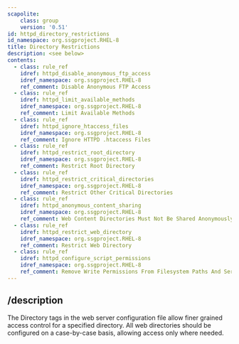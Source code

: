 ```yaml
---
scapolite:
    class: group
    version: '0.51'
id: httpd_directory_restrictions
id_namespace: org.ssgproject.RHEL-8
title: Directory Restrictions
description: <see below>
contents:
  - class: rule_ref
    idref: httpd_disable_anonymous_ftp_access
    idref_namespace: org.ssgproject.RHEL-8
    ref_comment: Disable Anonymous FTP Access
  - class: rule_ref
    idref: httpd_limit_available_methods
    idref_namespace: org.ssgproject.RHEL-8
    ref_comment: Limit Available Methods
  - class: rule_ref
    idref: httpd_ignore_htaccess_files
    idref_namespace: org.ssgproject.RHEL-8
    ref_comment: Ignore HTTPD .htaccess Files
  - class: rule_ref
    idref: httpd_restrict_root_directory
    idref_namespace: org.ssgproject.RHEL-8
    ref_comment: Restrict Root Directory
  - class: rule_ref
    idref: httpd_restrict_critical_directories
    idref_namespace: org.ssgproject.RHEL-8
    ref_comment: Restrict Other Critical Directories
  - class: rule_ref
    idref: httpd_anonymous_content_sharing
    idref_namespace: org.ssgproject.RHEL-8
    ref_comment: Web Content Directories Must Not Be Shared Anonymously
  - class: rule_ref
    idref: httpd_restrict_web_directory
    idref_namespace: org.ssgproject.RHEL-8
    ref_comment: Restrict Web Directory
  - class: rule_ref
    idref: httpd_configure_script_permissions
    idref_namespace: org.ssgproject.RHEL-8
    ref_comment: Remove Write Permissions From Filesystem Paths And Server S ...
---
```



## /description

The
Directory tags in the web server configuration file allow finer grained
access control for a specified directory. All web directories should be
configured on a case-by-case basis, allowing access only where needed.
